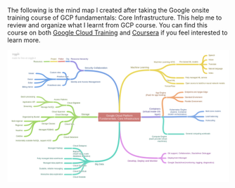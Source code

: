 
The following is the mind map I created after taking the Google onsite training course of GCP fundamentals: Core Infrastructure. This help me to review and organize what I learnt from GCP course. You can find this course on both [Google Cloud Training](https://cloud.google.com/training/courses/core-fundamentals) and [Coursera](https://www.coursera.org/learn/gcp-fundamentals) if you feel interested to learn more. 



![img](./GCP_core_mindtree.png)
